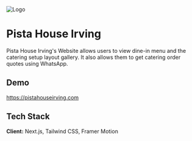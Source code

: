 
![Logo](https://pistahouseirving.com/_next/image?url=%2Fpistahouselogo.png&w=384&q=75)

# Pista House Irving

Pista House Irving's Website allows users to view dine-in menu and the catering setup layout gallery. It also allows them to get catering order quotes using WhatsApp.







## Demo
https://pistahouseirving.com


## Tech Stack

**Client:** Next.js, Tailwind CSS, Framer Motion


